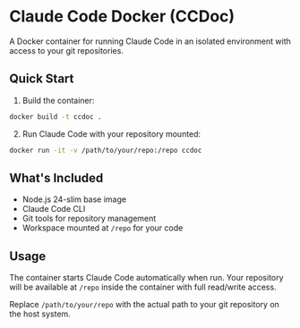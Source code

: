 # Claude Code Docker (CCDoc)

A Docker container for running Claude Code in an isolated environment with access to your git repositories.

## Quick Start

1. Build the container:

```bash
docker build -t ccdoc .
```

2. Run Claude Code with your repository mounted:

```bash
docker run -it -v /path/to/your/repo:/repo ccdoc
```

## What's Included

-   Node.js 24-slim base image
-   Claude Code CLI
-   Git tools for repository management
-   Workspace mounted at `/repo` for your code

## Usage

The container starts Claude Code automatically when run. Your repository will be available at `/repo` inside the container with full read/write access.

Replace `/path/to/your/repo` with the actual path to your git repository on the host system.
